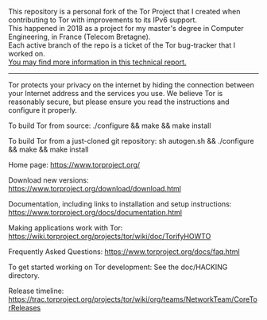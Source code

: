This repository is a personal fork of the Tor Project that I created when contributing to Tor with improvements to its IPv6 support.  
This happened in 2018 as a project for my master's degree in Computer Engineering, in France (Telecom Bretagne).  
Each active branch of the repo is a ticket of the Tor bug-tracker that I worked on.  
[You may find more information in this technical report.](https://drive.google.com/file/d/1kqV7co4ilmaGUUuAuVeeL4eNn7Wyqi1W)
  
  
  
  
  
  
--------------------------------------------------

Tor protects your privacy on the internet by hiding the connection
between your Internet address and the services you use. We believe Tor
is reasonably secure, but please ensure you read the instructions and
configure it properly.

To build Tor from source:
        ./configure && make && make install

To build Tor from a just-cloned git repository:
        sh autogen.sh && ./configure && make && make install

Home page:
        https://www.torproject.org/

Download new versions:
        https://www.torproject.org/download/download.html

Documentation, including links to installation and setup instructions:
        https://www.torproject.org/docs/documentation.html

Making applications work with Tor:
        https://wiki.torproject.org/projects/tor/wiki/doc/TorifyHOWTO

Frequently Asked Questions:
        https://www.torproject.org/docs/faq.html


To get started working on Tor development:
        See the doc/HACKING directory.

Release timeline:
         https://trac.torproject.org/projects/tor/wiki/org/teams/NetworkTeam/CoreTorReleases
